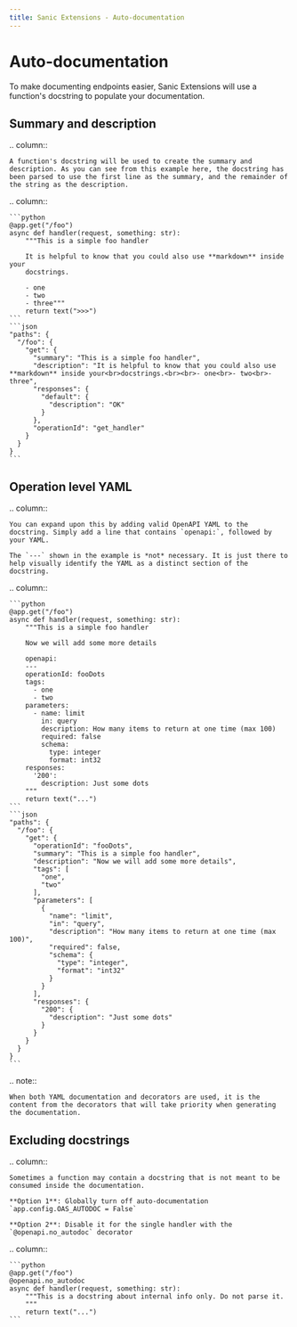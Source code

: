 ```yaml
---
title: Sanic Extensions - Auto-documentation
---
```


# Auto-documentation

To make documenting endpoints easier, Sanic Extensions will use a function's docstring to populate your documentation.

## Summary and description

.. column::

```
A function's docstring will be used to create the summary and description. As you can see from this example here, the docstring has been parsed to use the first line as the summary, and the remainder of the string as the description.
```

.. column::

````
```python
@app.get("/foo")
async def handler(request, something: str):
    """This is a simple foo handler

    It is helpful to know that you could also use **markdown** inside your
    docstrings.

    - one
    - two
    - three"""
    return text(">>>")
```
```json
"paths": {
  "/foo": {
    "get": {
      "summary": "This is a simple foo handler",
      "description": "It is helpful to know that you could also use **markdown** inside your<br>docstrings.<br><br>- one<br>- two<br>- three",
      "responses": {
        "default": {
          "description": "OK"
        }
      },
      "operationId": "get_handler"
    }
  }
}
```
````

## Operation level YAML

.. column::

```
You can expand upon this by adding valid OpenAPI YAML to the docstring. Simply add a line that contains `openapi:`, followed by your YAML. 

The `---` shown in the example is *not* necessary. It is just there to help visually identify the YAML as a distinct section of the docstring.
```

.. column::

````
```python
@app.get("/foo")
async def handler(request, something: str):
    """This is a simple foo handler

    Now we will add some more details

    openapi:
    ---
    operationId: fooDots
    tags:
      - one
      - two
    parameters:
      - name: limit
        in: query
        description: How many items to return at one time (max 100)
        required: false
        schema:
          type: integer
          format: int32
    responses:
      '200':
        description: Just some dots
    """
    return text("...")
```
```json
"paths": {
  "/foo": {
    "get": {
      "operationId": "fooDots",
      "summary": "This is a simple foo handler",
      "description": "Now we will add some more details",
      "tags": [
        "one",
        "two"
      ],
      "parameters": [
        {
          "name": "limit",
          "in": "query",
          "description": "How many items to return at one time (max 100)",
          "required": false,
          "schema": {
            "type": "integer",
            "format": "int32"
          }
        }
      ],
      "responses": {
        "200": {
          "description": "Just some dots"
        }
      }
    }
  }
}
```
````

.. note::

```
When both YAML documentation and decorators are used, it is the content from the decorators that will take priority when generating the documentation.
```

## Excluding docstrings

.. column::

```
Sometimes a function may contain a docstring that is not meant to be consumed inside the documentation.

**Option 1**: Globally turn off auto-documentation `app.config.OAS_AUTODOC = False`

**Option 2**: Disable it for the single handler with the `@openapi.no_autodoc` decorator
```

.. column::

````
```python
@app.get("/foo")
@openapi.no_autodoc
async def handler(request, something: str):
    """This is a docstring about internal info only. Do not parse it.
    """
    return text("...")
```
````
